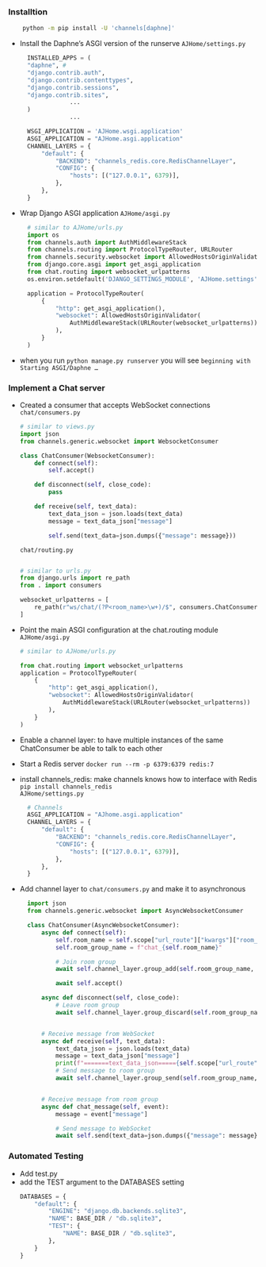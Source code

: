 ### Installtion

```bash
    python -m pip install -U 'channels[daphne]'
```

- Install the Daphne’s ASGI version of the runserve
  `AJHome/settings.py`

  ```python
    INSTALLED_APPS = (
    "daphne", #
    "django.contrib.auth",
    "django.contrib.contenttypes",
    "django.contrib.sessions",
    "django.contrib.sites",
                ...
    )
                ...

    WSGI_APPLICATION = 'AJHome.wsgi.application'
    ASGI_APPLICATION = "AJHome.asgi.application"
    CHANNEL_LAYERS = {
        "default": {
            "BACKEND": "channels_redis.core.RedisChannelLayer",
            "CONFIG": {
                "hosts": [("127.0.0.1", 6379)],
            },
        },
    }

  ```

- Wrap Django ASGI application
  `AJHome/asgi.py`

  ```python
    # similar to AJHome/urls.py
    import os
    from channels.auth import AuthMiddlewareStack
    from channels.routing import ProtocolTypeRouter, URLRouter
    from channels.security.websocket import AllowedHostsOriginValidator
    from django.core.asgi import get_asgi_application
    from chat.routing import websocket_urlpatterns
    os.environ.setdefault('DJANGO_SETTINGS_MODULE', 'AJHome.settings')

    application = ProtocolTypeRouter(
        {
            "http": get_asgi_application(),
            "websocket": AllowedHostsOriginValidator(
                AuthMiddlewareStack(URLRouter(websocket_urlpatterns))
            ),
        }
    )
  ```

- when you run `python manage.py runserver` you will see
  `beginning with Starting ASGI/Daphne …`

### Implement a Chat server

- Created a consumer that accepts WebSocket connections
  `chat/consumers.py`

  ```python
  # similar to views.py
  import json
  from channels.generic.websocket import WebsocketConsumer

  class ChatConsumer(WebsocketConsumer):
      def connect(self):
          self.accept()

      def disconnect(self, close_code):
          pass

      def receive(self, text_data):
          text_data_json = json.loads(text_data)
          message = text_data_json["message"]

          self.send(text_data=json.dumps({"message": message}))

  ```

  `chat/routing.py`

  ```python

  # similar to urls.py
  from django.urls import re_path
  from . import consumers

  websocket_urlpatterns = [
      re_path(r"ws/chat/(?P<room_name>\w+)/$", consumers.ChatConsumer.as_asgi()),
  ]
  ```

- Point the main ASGI configuration at the chat.routing module
  `AJHome/asgi.py`

  ```python
  # similar to AJHome/urls.py

  from chat.routing import websocket_urlpatterns
  application = ProtocolTypeRouter(
      {
          "http": get_asgi_application(),
          "websocket": AllowedHostsOriginValidator(
              AuthMiddlewareStack(URLRouter(websocket_urlpatterns))
          ),
      }
  )
  ```

- Enable a channel layer: to have multiple instances of the same ChatConsumer be able to talk to each other
- Start a Redis server
  `docker run --rm -p 6379:6379 redis:7`
- install channels_redis: make channels knows how to interface with Redis
  `pip install channels_redis`  
   `AJHome/settings.py`

  ```python
    # Channels
    ASGI_APPLICATION = "AJhome.asgi.application"
    CHANNEL_LAYERS = {
        "default": {
            "BACKEND": "channels_redis.core.RedisChannelLayer",
            "CONFIG": {
                "hosts": [("127.0.0.1", 6379)],
            },
        },
    }

  ```

- Add channel layer to `chat/consumers.py` and make it to asynchronous

  ```python
    import json
    from channels.generic.websocket import AsyncWebsocketConsumer

    class ChatConsumer(AsyncWebsocketConsumer):
        async def connect(self):
            self.room_name = self.scope["url_route"]["kwargs"]["room_name"]
            self.room_group_name = f"chat_{self.room_name}"

            # Join room group
            await self.channel_layer.group_add(self.room_group_name, self.channel_name)

            await self.accept()

        async def disconnect(self, close_code):
            # Leave room group
            await self.channel_layer.group_discard(self.room_group_name, self.channel_name)


        # Receive message from WebSocket
        async def receive(self, text_data):
            text_data_json = json.loads(text_data)
            message = text_data_json["message"]
            print(f"=======text_data_json====={self.scope["url_route"]}")
            # Send message to room group
            await self.channel_layer.group_send(self.room_group_name,{"type": "chat.message", "message": message} )


        # Receive message from room group
        async def chat_message(self, event):
            message = event["message"]

            # Send message to WebSocket
            await self.send(text_data=json.dumps({"message": message}))
  ```

### Automated Testing

- Add test.py
- add the TEST argument to the DATABASES setting
  ```python
  DATABASES = {
      "default": {
          "ENGINE": "django.db.backends.sqlite3",
          "NAME": BASE_DIR / "db.sqlite3",
          "TEST": {
              "NAME": BASE_DIR / "db.sqlite3",
          },
      }
  }
  ```
